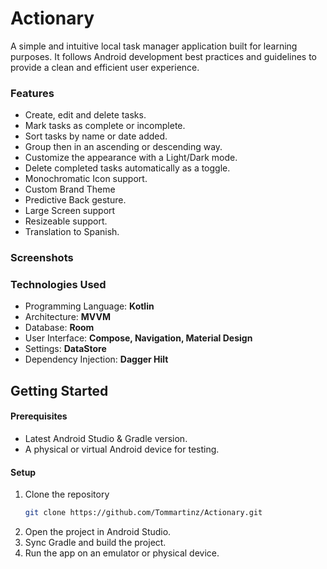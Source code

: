 # Actionary

A simple and intuitive local task manager application built for learning purposes. It follows Android development best practices and guidelines to provide a clean and efficient user experience.

### Features

- Create, edit and delete tasks.
- Mark tasks as complete or incomplete.
- Sort tasks by name or date added.
- Group then in an ascending or descending way.
- Customize the appearance with a Light/Dark mode.
- Delete completed tasks automatically as a toggle.
- Monochromatic Icon support.
- Custom Brand Theme
- Predictive Back gesture.
- Large Screen support
- Resizeable support.
- Translation to Spanish.

### Screenshots



### Technologies Used

- Programming Language: **Kotlin**
- Architecture: **MVVM**
- Database: **Room**
- User Interface: **Compose, Navigation, Material Design**
- Settings: **DataStore**
- Dependency Injection: **Dagger Hilt**

## Getting Started

#### Prerequisites

- Latest Android Studio & Gradle version.
- A physical or virtual Android device for testing.

#### Setup

1. Clone the repository
    ```bash
    git clone https://github.com/Tommartinz/Actionary.git
    ```
2. Open the project in Android Studio.
3. Sync Gradle and build the project.
4. Run the app on an emulator or physical device.
